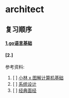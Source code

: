 # architect
## 复习顺序
#### [1.go语言基础](https://github.com/Luozujian/architect/blob/master/go%E5%9F%BA%E7%A1%80/%E5%9F%BA%E7%A1%80.md)
#### [2.]






参考资料:

1. [ ] [小林 x 图解计算机基础](https://www.xiaolincoding.com/os/#%E8%A6%81%E6%80%8E%E4%B9%88%E9%98%85%E8%AF%BB)
2. [ ] [系统设计](https://soulmachine.gitbooks.io/system-design/content/cn/distributed-id-generator.html)
3. [ ] [经典面经](https://www.nowcoder.com/discuss/603841169302245376?sourceSSR=search)
